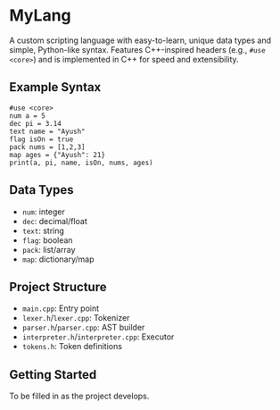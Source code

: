 # MyLang

A custom scripting language with easy-to-learn, unique data types and simple, Python-like syntax. Features C++-inspired headers (e.g., `#use <core>`) and is implemented in C++ for speed and extensibility.

## Example Syntax

```plaintext
#use <core>
num a = 5
dec pi = 3.14
text name = "Ayush"
flag isOn = true
pack nums = [1,2,3]
map ages = {"Ayush": 21}
print(a, pi, name, isOn, nums, ages)
```

## Data Types
- `num`: integer
- `dec`: decimal/float
- `text`: string
- `flag`: boolean
- `pack`: list/array
- `map`: dictionary/map

## Project Structure
- `main.cpp`: Entry point
- `lexer.h`/`lexer.cpp`: Tokenizer
- `parser.h`/`parser.cpp`: AST builder
- `interpreter.h`/`interpreter.cpp`: Executor
- `tokens.h`: Token definitions

## Getting Started
To be filled in as the project develops. 
